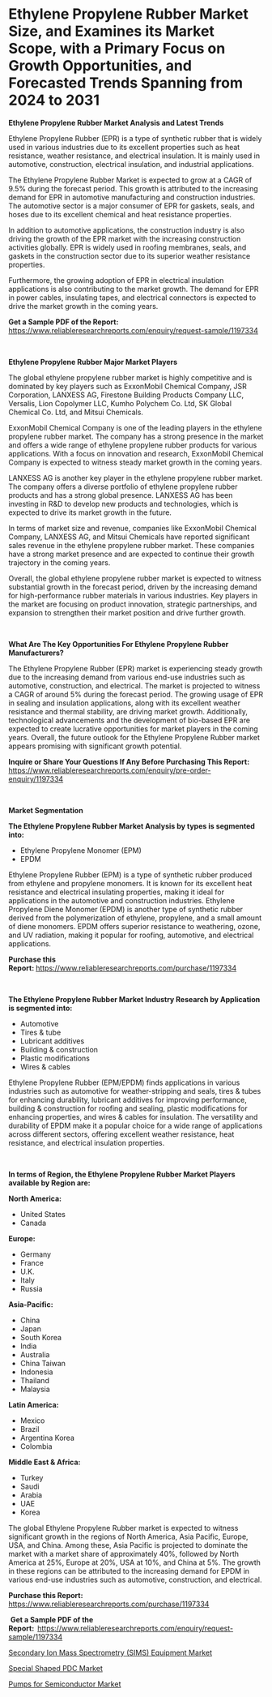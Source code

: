 <p><h1>Ethylene Propylene Rubber Market Size, and Examines its Market Scope, with a Primary Focus on Growth Opportunities, and Forecasted Trends Spanning from 2024 to 2031</h1></p><p><strong>Ethylene Propylene Rubber Market Analysis and Latest Trends</strong></p>
<p><p>Ethylene Propylene Rubber (EPR) is a type of synthetic rubber that is widely used in various industries due to its excellent properties such as heat resistance, weather resistance, and electrical insulation. It is mainly used in automotive, construction, electrical insulation, and industrial applications.</p><p>The Ethylene Propylene Rubber Market is expected to grow at a CAGR of 9.5% during the forecast period. This growth is attributed to the increasing demand for EPR in automotive manufacturing and construction industries. The automotive sector is a major consumer of EPR for gaskets, seals, and hoses due to its excellent chemical and heat resistance properties.</p><p>In addition to automotive applications, the construction industry is also driving the growth of the EPR market with the increasing construction activities globally. EPR is widely used in roofing membranes, seals, and gaskets in the construction sector due to its superior weather resistance properties.</p><p>Furthermore, the growing adoption of EPR in electrical insulation applications is also contributing to the market growth. The demand for EPR in power cables, insulating tapes, and electrical connectors is expected to drive the market growth in the coming years.</p></p>
<p><strong>Get a Sample PDF of the Report:&nbsp;</strong> <a href="https://www.reliableresearchreports.com/enquiry/request-sample/1197334">https://www.reliableresearchreports.com/enquiry/request-sample/1197334</a></p>
<p>&nbsp;</p>
<p><strong>Ethylene Propylene Rubber Major Market Players</strong></p>
<p><p>The global ethylene propylene rubber market is highly competitive and is dominated by key players such as ExxonMobil Chemical Company, JSR Corporation, LANXESS AG, Firestone Building Products Company LLC, Versalis, Lion Copolymer LLC, Kumho Polychem Co. Ltd, SK Global Chemical Co. Ltd, and Mitsui Chemicals.</p><p>ExxonMobil Chemical Company is one of the leading players in the ethylene propylene rubber market. The company has a strong presence in the market and offers a wide range of ethylene propylene rubber products for various applications. With a focus on innovation and research, ExxonMobil Chemical Company is expected to witness steady market growth in the coming years.</p><p>LANXESS AG is another key player in the ethylene propylene rubber market. The company offers a diverse portfolio of ethylene propylene rubber products and has a strong global presence. LANXESS AG has been investing in R&D to develop new products and technologies, which is expected to drive its market growth in the future.</p><p>In terms of market size and revenue, companies like ExxonMobil Chemical Company, LANXESS AG, and Mitsui Chemicals have reported significant sales revenue in the ethylene propylene rubber market. These companies have a strong market presence and are expected to continue their growth trajectory in the coming years.</p><p>Overall, the global ethylene propylene rubber market is expected to witness substantial growth in the forecast period, driven by the increasing demand for high-performance rubber materials in various industries. Key players in the market are focusing on product innovation, strategic partnerships, and expansion to strengthen their market position and drive further growth.</p></p>
<p>&nbsp;</p>
<p><strong>What Are The Key Opportunities For Ethylene Propylene Rubber Manufacturers?</strong></p>
<p><p>The Ethylene Propylene Rubber (EPR) market is experiencing steady growth due to the increasing demand from various end-use industries such as automotive, construction, and electrical. The market is projected to witness a CAGR of around 5% during the forecast period. The growing usage of EPR in sealing and insulation applications, along with its excellent weather resistance and thermal stability, are driving market growth. Additionally, technological advancements and the development of bio-based EPR are expected to create lucrative opportunities for market players in the coming years. Overall, the future outlook for the Ethylene Propylene Rubber market appears promising with significant growth potential.</p></p>
<p><strong>Inquire or Share Your Questions If Any Before Purchasing This Report:</strong> <a href="https://www.reliableresearchreports.com/enquiry/pre-order-enquiry/1197334">https://www.reliableresearchreports.com/enquiry/pre-order-enquiry/1197334</a></p>
<p>&nbsp;</p>
<p><strong>Market Segmentation</strong></p>
<p><strong>The Ethylene Propylene Rubber Market Analysis by types is segmented into:</strong></p>
<p><ul><li>Ethylene Propylene Monomer (EPM)</li><li>EPDM</li></ul></p>
<p><p>Ethylene Propylene Rubber (EPM) is a type of synthetic rubber produced from ethylene and propylene monomers. It is known for its excellent heat resistance and electrical insulating properties, making it ideal for applications in the automotive and construction industries. Ethylene Propylene Diene Monomer (EPDM) is another type of synthetic rubber derived from the polymerization of ethylene, propylene, and a small amount of diene monomers. EPDM offers superior resistance to weathering, ozone, and UV radiation, making it popular for roofing, automotive, and electrical applications.</p></p>
<p><strong>Purchase this Report:&nbsp;</strong><a href="https://www.reliableresearchreports.com/purchase/1197334">https://www.reliableresearchreports.com/purchase/1197334</a></p>
<p>&nbsp;</p>
<p><strong>The Ethylene Propylene Rubber Market Industry Research by Application is segmented into:</strong></p>
<p><ul><li>Automotive</li><li>Tires & tube</li><li>Lubricant additives</li><li>Building & construction</li><li>Plastic modifications</li><li>Wires & cables</li></ul></p>
<p><p>Ethylene Propylene Rubber (EPM/EPDM) finds applications in various industries such as automotive for weather-stripping and seals, tires & tubes for enhancing durability, lubricant additives for improving performance, building & construction for roofing and sealing, plastic modifications for enhancing properties, and wires & cables for insulation. The versatility and durability of EPDM make it a popular choice for a wide range of applications across different sectors, offering excellent weather resistance, heat resistance, and electrical insulation properties.</p></p>
<p>&nbsp;</p>
<p><strong>In terms of Region, the Ethylene Propylene Rubber Market Players available by Region are:</strong></p>
<p>
    <p> <strong> North America: </strong>
        <ul>
            <li>United States</li>
            <li>Canada</li>
        </ul>
        </p> 
    <p> <strong> Europe: </strong>
        <ul>
            <li>Germany</li>
            <li>France</li>
            <li>U.K.</li>
            <li>Italy</li>
            <li>Russia</li>
        </ul>
        </p> 
    <p> <strong> Asia-Pacific: </strong>
        <ul>
            <li>China</li>
            <li>Japan</li>
            <li>South Korea</li>
            <li>India</li>
            <li>Australia</li>
            <li>China Taiwan</li>
            <li>Indonesia</li>
            <li>Thailand</li>
            <li>Malaysia</li>
        </ul>
        </p> 
    <p> <strong> Latin America: </strong>
        <ul>
            <li>Mexico</li>
            <li>Brazil</li>
            <li>Argentina Korea</li>
            <li>Colombia</li>
        </ul>
        </p> 
    <p> <strong> Middle East & Africa: </strong>
        <ul>
            <li>Turkey</li>
            <li>Saudi</li>
            <li>Arabia</li>
            <li>UAE</li>
            <li>Korea</li>
        </ul>
    </p>
    </p>
<p><p>The global Ethylene Propylene Rubber market is expected to witness significant growth in the regions of North America, Asia Pacific, Europe, USA, and China. Among these, Asia Pacific is projected to dominate the market with a market share of approximately 40%, followed by North America at 25%, Europe at 20%, USA at 10%, and China at 5%. The growth in these regions can be attributed to the increasing demand for EPDM in various end-use industries such as automotive, construction, and electrical.</p></p>
<p><strong>Purchase this Report: </strong><a href="https://www.reliableresearchreports.com/purchase/1197334">https://www.reliableresearchreports.com/purchase/1197334</a></p>
<p>&nbsp;<strong>Get a Sample PDF of the Report:&nbsp;&nbsp;</strong><a href="https://www.reliableresearchreports.com/enquiry/request-sample/1197334">https://www.reliableresearchreports.com/enquiry/request-sample/1197334</a></p>
<p><strong></strong></p>
<p><p><a href="https://view.publitas.com/reportprime-1/secondary-ion-mass-spectrometry-sims-equipment-market-analysis-examines-its-scope-on-growth-opportunities-and-forecasted-trends-spanning-from-2024-to-2031/">Secondary Ion Mass Spectrometry (SIMS) Equipment Market</a></p><p><a href="https://view.publitas.com/reportprime-1/special-shaped-pdc-market-dynamics-2024-2031-also-about-its-market-trends-projections-and-opportunities/">Special Shaped PDC Market</a></p><p><a href="https://view.publitas.com/reportprime-1/pumps-for-semiconductor-market-size-furnishes-valuable-information-encompassing-market-share-market-trends-and-projections-spanning-from-2024-to-2031/">Pumps for Semiconductor Market</a></p></p>